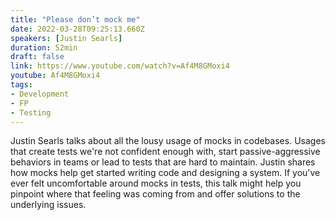 ```yaml
---
title: "Please don’t mock me"
date: 2022-03-28T09:25:13.660Z
speakers: [Justin Searls]
duration: 52min
draft: false
link: https://www.youtube.com/watch?v=Af4M8GMoxi4
youtube: Af4M8GMoxi4
tags:
- Development
- FP
- Testing
---
```


Justin Searls talks about all the lousy usage of mocks in codebases. Usages that create tests we're not confident enough with, start passive-aggressive behaviors in teams or lead to tests that are hard to maintain. Justin shares how mocks help get started writing code and designing a system. If you've ever felt uncomfortable around mocks in tests, this talk might help you pinpoint where that feeling was coming from and offer solutions to the underlying issues.